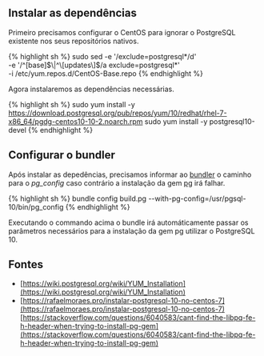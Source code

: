 ## Instalar as dependências

Primeiro precisamos configurar o CentOS para ignorar o PostgreSQL existente nos seus repositórios nativos.

{% highlight sh %}
sudo sed -e '/exclude=postgresql\*/d' \
  -e '/^\[base\]$\|^\[updates\]$/a exclude=postgresql*' \
  -i /etc/yum.repos.d/CentOS-Base.repo
{% endhighlight %}

Agora instalaremos as dependências necessárias.

{% highlight sh %}
sudo yum install -y https://download.postgresql.org/pub/repos/yum/10/redhat/rhel-7-x86_64/pgdg-centos10-10-2.noarch.rpm
sudo yum install -y postgresql10-devel
{% endhighlight %}

## Configurar o bundler

Após instalar as depedências, precisamos informar ao [bundler](https://bundler.io) o caminho para o *pg_config* caso contrário a instalação da gem [pg](https://rubygems.org/gems/pg) irá falhar.

{% highlight sh %}
bundle config build.pg --with-pg-config=/usr/pgsql-10/bin/pg_config
{% endhighlight %}

Executando o commando acima o bundle irá automáticamente passar os parâmetros necessários para a instalação da gem pg utilizar o PostgreSQL 10.

## Fontes

* [https://wiki.postgresql.org/wiki/YUM_Installation](https://wiki.postgresql.org/wiki/YUM_Installation)
* [https://rafaelmoraes.pro/instalar-postgresql-10-no-centos-7](https://rafaelmoraes.pro/instalar-postgresql-10-no-centos-7)
 [https://stackoverflow.com/questions/6040583/cant-find-the-libpq-fe-h-header-when-trying-to-install-pg-gem](https://stackoverflow.com/questions/6040583/cant-find-the-libpq-fe-h-header-when-trying-to-install-pg-gem)
